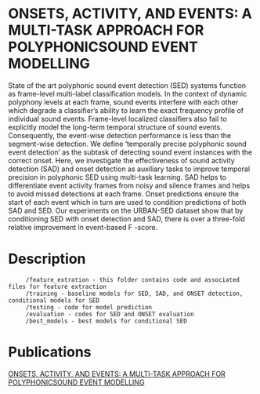 # ONSETS, ACTIVITY, AND EVENTS: A MULTI-TASK APPROACH FOR POLYPHONICSOUND EVENT MODELLING

State of the art polyphonic sound event detection (SED) systems function as frame-level multi-label classification models. In the
context of dynamic polyphony levels at each frame, sound events interfere with each other which degrade a classifier’s ability to learn the exact frequency profile of individual sound events. Frame-level localized classifiers also fail to explicitly model the long-term temporal structure of sound events. Consequently, the event-wise detection performance is less than the segment-wise detection. We define ‘temporally precise polyphonic sound event detection’ as the subtask of detecting sound event instances with the correct onset. Here, we investigate the effectiveness of sound activity detection (SAD) and onset detection as auxiliary tasks to improve temporal precision in polyphonic SED using multi-task learning. SAD helps to differentiate event activity frames from noisy and silence frames and helps to avoid missed detections at each frame. Onset predictions ensure the start of each event which in turn are used to condition predictions of both SAD and SED. Our experiments on the URBAN-SED dataset show that by conditioning SED with onset detection and SAD, there is over a three-fold relative improvement in event-based F -score.

         
# Description

         /feature_extration - this folder contains code and associated files for feature extraction
         /training - baseline models for SED, SAD, and ONSET detection, conditional models for SED
         /testing - code for model prediction
         /evaluation - codes for SED and ONSET evaluation
         /best_models - best models for conditional SED

 

# Publications

[ONSETS, ACTIVITY, AND EVENTS: A MULTI-TASK APPROACH FOR POLYPHONICSOUND EVENT MODELLING](http://dcase.community/documents/workshop2019/proceedings/DCASE2019Workshop_Pankajakshan_43.pdf)
                
                
                
                
                
